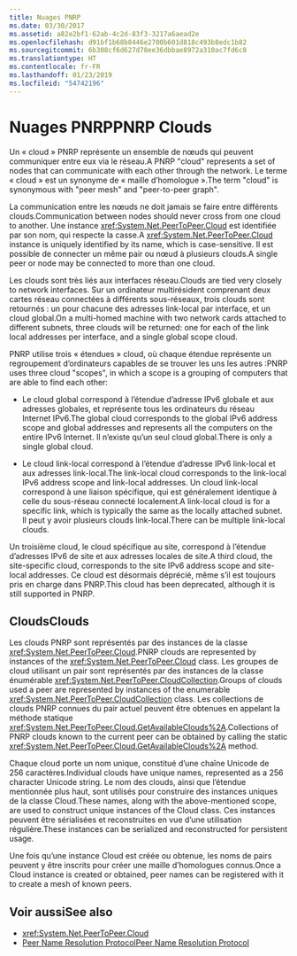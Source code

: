 ```yaml
---
title: Nuages PNRP
ms.date: 03/30/2017
ms.assetid: a82e2bf1-62ab-4c2d-83f3-3217a6aead2e
ms.openlocfilehash: d91bf1b68b8446e2700b601d818c493b8edc1b82
ms.sourcegitcommit: 6b308cf6d627d78ee36dbbae8972a310ac7fd6c8
ms.translationtype: HT
ms.contentlocale: fr-FR
ms.lasthandoff: 01/23/2019
ms.locfileid: "54742196"
---
```

# <a name="pnrp-clouds"></a><span data-ttu-id="b759d-102">Nuages PNRP</span><span class="sxs-lookup"><span data-stu-id="b759d-102">PNRP Clouds</span></span>
<span data-ttu-id="b759d-103">Un « cloud » PNRP représente un ensemble de nœuds qui peuvent communiquer entre eux via le réseau.</span><span class="sxs-lookup"><span data-stu-id="b759d-103">A PNRP "cloud" represents a set of nodes that can communicate with each other through the network.</span></span> <span data-ttu-id="b759d-104">Le terme « cloud » est un synonyme de « maille d’homologue ».</span><span class="sxs-lookup"><span data-stu-id="b759d-104">The term "cloud" is synonymous with "peer mesh" and "peer-to-peer graph".</span></span>  
  
 <span data-ttu-id="b759d-105">La communication entre les nœuds ne doit jamais se faire entre différents clouds.</span><span class="sxs-lookup"><span data-stu-id="b759d-105">Communication between nodes should never cross from one cloud to another.</span></span> <span data-ttu-id="b759d-106">Une instance <xref:System.Net.PeerToPeer.Cloud> est identifiée par son nom, qui respecte la casse.</span><span class="sxs-lookup"><span data-stu-id="b759d-106">A <xref:System.Net.PeerToPeer.Cloud> instance is uniquely identified by its name, which is case-sensitive.</span></span> <span data-ttu-id="b759d-107">Il est possible de connecter un même pair ou nœud à plusieurs clouds.</span><span class="sxs-lookup"><span data-stu-id="b759d-107">A single peer or node may be connected to more than one cloud.</span></span>  
  
 <span data-ttu-id="b759d-108">Les clouds sont très liés aux interfaces réseau.</span><span class="sxs-lookup"><span data-stu-id="b759d-108">Clouds are tied very closely to network interfaces.</span></span>  <span data-ttu-id="b759d-109">Sur un ordinateur multirésident comprenant deux cartes réseau connectées à différents sous-réseaux, trois clouds sont retournés : un pour chacune des adresses link-local par interface, et un cloud global.</span><span class="sxs-lookup"><span data-stu-id="b759d-109">On a multi-homed machine with two network cards attached to different subnets, three clouds will be returned: one for each of the link local addresses per interface, and a single global scope cloud.</span></span>  
  
 <span data-ttu-id="b759d-110">PNRP utilise trois « étendues » cloud, où chaque étendue représente un regroupement d’ordinateurs capables de se trouver les uns les autres :</span><span class="sxs-lookup"><span data-stu-id="b759d-110">PNRP uses three cloud "scopes", in which a scope is a grouping of computers that are able to find each other:</span></span>  
  
-   <span data-ttu-id="b759d-111">Le cloud global correspond à l’étendue d’adresse IPv6 globale et aux adresses globales, et représente tous les ordinateurs du réseau Internet IPv6.</span><span class="sxs-lookup"><span data-stu-id="b759d-111">The global cloud corresponds to the global IPv6 address scope and global addresses and represents all the computers on the entire IPv6 Internet.</span></span> <span data-ttu-id="b759d-112">Il n’existe qu’un seul cloud global.</span><span class="sxs-lookup"><span data-stu-id="b759d-112">There is only a single global cloud.</span></span>  
  
-   <span data-ttu-id="b759d-113">Le cloud link-local correspond à l’étendue d’adresse IPv6 link-local et aux adresses link-local.</span><span class="sxs-lookup"><span data-stu-id="b759d-113">The link-local cloud corresponds to the link-local IPv6 address scope and link-local addresses.</span></span> <span data-ttu-id="b759d-114">Un cloud link-local correspond à une liaison spécifique, qui est généralement identique à celle du sous-réseau connecté localement.</span><span class="sxs-lookup"><span data-stu-id="b759d-114">A link-local cloud is for a specific link, which is typically the same as the locally attached subnet.</span></span> <span data-ttu-id="b759d-115">Il peut y avoir plusieurs clouds link-local.</span><span class="sxs-lookup"><span data-stu-id="b759d-115">There can be multiple link-local clouds.</span></span>  
  
 <span data-ttu-id="b759d-116">Un troisième cloud, le cloud spécifique au site, correspond à l’étendue d’adresses IPv6 de site et aux adresses locales de site.</span><span class="sxs-lookup"><span data-stu-id="b759d-116">A third cloud, the site-specific cloud, corresponds to the site IPv6 address scope and site-local addresses.</span></span> <span data-ttu-id="b759d-117">Ce cloud est désormais déprécié, même s’il est toujours pris en charge dans PNRP.</span><span class="sxs-lookup"><span data-stu-id="b759d-117">This cloud has been deprecated, although it is still supported in PNRP.</span></span>  
  
## <a name="clouds"></a><span data-ttu-id="b759d-118">Clouds</span><span class="sxs-lookup"><span data-stu-id="b759d-118">Clouds</span></span>  
 <span data-ttu-id="b759d-119">Les clouds PNRP sont représentés par des instances de la classe <xref:System.Net.PeerToPeer.Cloud>.</span><span class="sxs-lookup"><span data-stu-id="b759d-119">PNRP clouds are represented by instances of the <xref:System.Net.PeerToPeer.Cloud> class.</span></span> <span data-ttu-id="b759d-120">Les groupes de cloud utilisant un pair sont représentés par des instances de la classe énumérable <xref:System.Net.PeerToPeer.CloudCollection>.</span><span class="sxs-lookup"><span data-stu-id="b759d-120">Groups of clouds used a peer are represented by instances of the enumerable <xref:System.Net.PeerToPeer.CloudCollection> class.</span></span> <span data-ttu-id="b759d-121">Les collections de clouds PNRP connues du pair actuel peuvent être obtenues en appelant la méthode statique <xref:System.Net.PeerToPeer.Cloud.GetAvailableClouds%2A>.</span><span class="sxs-lookup"><span data-stu-id="b759d-121">Collections of PNRP clouds known to the current peer can be obtained by calling the static <xref:System.Net.PeerToPeer.Cloud.GetAvailableClouds%2A> method.</span></span>  
  
 <span data-ttu-id="b759d-122">Chaque cloud porte un nom unique, constitué d’une chaîne Unicode de 256 caractères.</span><span class="sxs-lookup"><span data-stu-id="b759d-122">Individual clouds have unique names, represented as a 256 character Unicode string.</span></span> <span data-ttu-id="b759d-123">Le nom des clouds, ainsi que l’étendue mentionnée plus haut, sont utilisés pour construire des instances uniques de la classe Cloud.</span><span class="sxs-lookup"><span data-stu-id="b759d-123">These names, along with the above-mentioned scope, are used to construct unique instances of the Cloud class.</span></span> <span data-ttu-id="b759d-124">Ces instances peuvent être sérialisées et reconstruites en vue d’une utilisation régulière.</span><span class="sxs-lookup"><span data-stu-id="b759d-124">These instances can be serialized and reconstructed for persistent usage.</span></span>  
  
 <span data-ttu-id="b759d-125">Une fois qu’une instance Cloud est créée ou obtenue, les noms de pairs peuvent y être inscrits pour créer une maille d’homologues connus.</span><span class="sxs-lookup"><span data-stu-id="b759d-125">Once a Cloud instance is created or obtained, peer names can be registered with it to create a mesh of known peers.</span></span>  
  
## <a name="see-also"></a><span data-ttu-id="b759d-126">Voir aussi</span><span class="sxs-lookup"><span data-stu-id="b759d-126">See also</span></span>
- <xref:System.Net.PeerToPeer.Cloud>
- [<span data-ttu-id="b759d-127">Peer Name Resolution Protocol</span><span class="sxs-lookup"><span data-stu-id="b759d-127">Peer Name Resolution Protocol</span></span>](../../../docs/framework/network-programming/peer-name-resolution-protocol.md)
